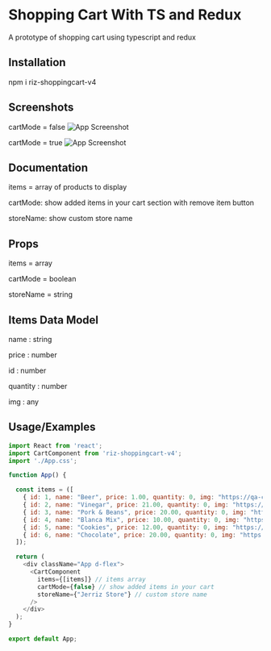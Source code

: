 # Shopping Cart With TS and Redux

A prototype of shopping cart using typescript and redux

## Installation

npm i riz-shoppingcart-v4

## Screenshots

cartMode = false
![App Screenshot](https://i.ibb.co/3WbchzZ/output2.png)

cartMode = true
![App Screenshot](https://i.ibb.co/mSjWLbd/output1.png)


## Documentation

items = array of products to display

cartMode: show added items in your cart section with remove item button

storeName: show custom store name

## Props

items = array

cartMode = boolean

storeName = string


## Items Data Model

name : string

price : number

id : number

quantity : number

img : any

## Usage/Examples

```javascript
import React from 'react';
import CartComponent from 'riz-shoppingcart-v4';
import './App.css';

function App() {

  const items = ([
    { id: 1, name: "Beer", price: 1.00, quantity: 0, img: "https://qa-centralmain.s3.ap-southeast-1.amazonaws.com/market/57089256%20-%2001.jpg" },
    { id: 2, name: "Vinegar", price: 21.00, quantity: 0, img: "https://qa-centralmain.s3.ap-southeast-1.amazonaws.com/market/4806515630291-1.jpg" },
    { id: 3, name: "Pork & Beans", price: 20.00, quantity: 0, img: "https://qa-centralmain.s3.ap-southeast-1.amazonaws.com/market/119593-01.jpg" },
    { id: 4, name: "Blanca Mix", price: 10.00, quantity: 0, img: "https://qa-centralmain.s3.ap-southeast-1.amazonaws.com/market/4800552169066-01.jpg" },
    { id: 5, name: "Cookies", price: 12.00, quantity: 0, img: "https://qa-centralmain.s3.ap-southeast-1.amazonaws.com/market/4809014286044-01.jpg" },
    { id: 6, name: "Chocolate", price: 20.00, quantity: 0, img: "https://qa-centralmain.s3.ap-southeast-1.amazonaws.com/market/5902768865677-01.jpg" },
  ]);

  return (
    <div className="App d-flex">
      <CartComponent 
        items={[items]} // items array
        cartMode={false} // show added items in your cart
        storeName={"Jerriz Store"} // custom store name
      /> 
    </div>
  );
}

export default App;

```
